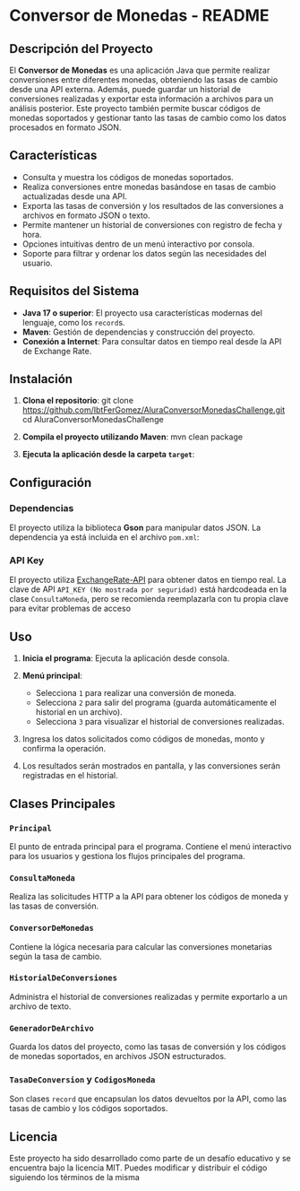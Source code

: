 # Conversor de Monedas - README
## Descripción del Proyecto
El **Conversor de Monedas** es una aplicación Java que permite realizar conversiones entre diferentes monedas, obteniendo las tasas de cambio desde una API externa. Además, puede guardar un historial de conversiones realizadas y exportar esta información a archivos para un análisis posterior.
Este proyecto también permite buscar códigos de monedas soportados y gestionar tanto las tasas de cambio como los datos procesados en formato JSON.
## Características
- Consulta y muestra los códigos de monedas soportados.
- Realiza conversiones entre monedas basándose en tasas de cambio actualizadas desde una API.
- Exporta las tasas de conversión y los resultados de las conversiones a archivos en formato JSON o texto.
- Permite mantener un historial de conversiones con registro de fecha y hora.
- Opciones intuitivas dentro de un menú interactivo por consola.
- Soporte para filtrar y ordenar los datos según las necesidades del usuario.

## Requisitos del Sistema
- **Java 17 o superior**: El proyecto usa características modernas del lenguaje, como los `record`s.
- **Maven**: Gestión de dependencias y construcción del proyecto.
- **Conexión a Internet**: Para consultar datos en tiempo real desde la API de Exchange Rate.

## Instalación
1. **Clona el repositorio**:
git clone <https://github.com/IbtFerGomez/AluraConversorMonedasChallenge.git>
   cd AluraConversorMonedasChallenge
2. **Compila el proyecto utilizando Maven**:
 mvn clean package

3. **Ejecuta la aplicación desde la carpeta `target`**:

## Configuración
### Dependencias
El proyecto utiliza la biblioteca **Gson** para manipular datos JSON. La dependencia ya está incluida en el archivo `pom.xml`:

### API Key
El proyecto utiliza [ExchangeRate-API]() para obtener datos en tiempo real. La clave de API `API_KEY (No mostrada por seguridad)` está hardcodeada en la clase `ConsultaMoneda`, pero se recomienda reemplazarla con tu propia clave para evitar problemas de acceso

## Uso
1. **Inicia el programa**: Ejecuta la aplicación desde consola.
2. **Menú principal**:
    - Selecciona `1` para realizar una conversión de moneda.
    - Selecciona `2` para salir del programa (guarda automáticamente el historial en un archivo).
    - Selecciona `3` para visualizar el historial de conversiones realizadas.

3. Ingresa los datos solicitados como códigos de monedas, monto y confirma la operación.
4. Los resultados serán mostrados en pantalla, y las conversiones serán registradas en el historial.

## Clases Principales
### `Principal`
El punto de entrada principal para el programa. Contiene el menú interactivo para los usuarios y gestiona los flujos principales del programa.
### `ConsultaMoneda`
Realiza las solicitudes HTTP a la API para obtener los códigos de moneda y las tasas de conversión.
### `ConversorDeMonedas`
Contiene la lógica necesaria para calcular las conversiones monetarias según la tasa de cambio.
### `HistorialDeConversiones`
Administra el historial de conversiones realizadas y permite exportarlo a un archivo de texto.
### `GeneradorDeArchivo`
Guarda los datos del proyecto, como las tasas de conversión y los códigos de monedas soportados, en archivos JSON estructurados.
### `TasaDeConversion` y `CodigosMoneda`
Son clases `record` que encapsulan los datos devueltos por la API, como las tasas de cambio y los códigos soportados.

## Licencia
Este proyecto ha sido desarrollado como parte de un desafío educativo y se encuentra bajo la licencia MIT. Puedes modificar y distribuir el código siguiendo los términos de la misma